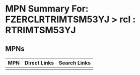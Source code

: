



# MPN Summary For: FZERCLRTRIMTSM53YJ > rcl : RTRIMTSM53YJ

## MPNs
  

|MPN|Direct Links|Search Links|
| :--- | :--- | :--- |
||||
